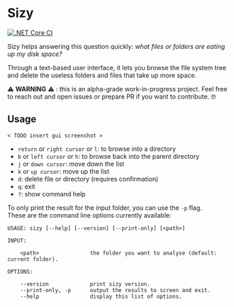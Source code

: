 # Sizy

[![.NET Core CI](https://github.com/pviotti/sizy/workflows/.NET%20Core%20CI/badge.svg)](https://github.com/pviotti/sizy/actions?query=workflow%3A%22.NET+Core+CI%22+branch%3Amaster)

Sizy helps answering this question quickly: *what files or folders are eating up my disk space?*

Through a text-based user interface, it lets you browse the file system tree
and delete the useless folders and files that take up more space.

:warning: **WARNING** :warning: : this is an alpha-grade work-in-progress project.
Feel free to reach out and open issues or prepare PR if you want to
contribute. :nerd_face:

## Usage

```
< TODO insert gui screenshot >
```

 - `return` or `right cursor` or `l`: to browse into a directory
 - `b` or `left cursor` or `h`: to browse back into the parent directory
 - `j` or `down cursor`: move down the list
 - `k` or `up cursor`: move up the list
 - `d`: delete file or directory (requires confirmation)
 - `q`: exit
 - `?`: show command help


To only print the result for the input folder, you can use the `-p` flag.  
These are the command line options currently available:

```
USAGE: sizy [--help] [--version] [--print-only] [<path>]

INPUT:

    <path>                the folder you want to analyse (default: current folder).

OPTIONS:

    --version             print sizy version.
    --print-only, -p      output the results to screen and exit.
    --help                display this list of options.
```
